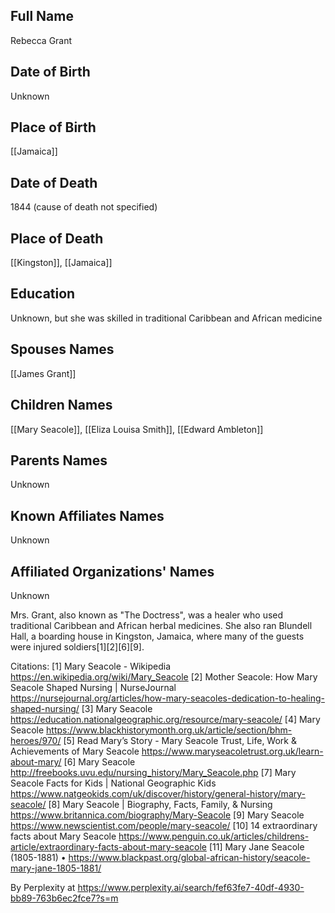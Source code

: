 ## Full Name
Rebecca Grant

## Date of Birth
Unknown

## Place of Birth
[[Jamaica]]

## Date of Death
1844 (cause of death not specified)

## Place of Death
[[Kingston]], [[Jamaica]]

## Education
Unknown, but she was skilled in traditional Caribbean and African medicine

## Spouses Names
[[James Grant]]

## Children Names
[[Mary Seacole]], [[Eliza Louisa Smith]], [[Edward Ambleton]]

## Parents Names
Unknown

## Known Affiliates Names
Unknown

## Affiliated Organizations' Names
Unknown

Mrs. Grant, also known as "The Doctress", was a healer who used traditional Caribbean and African herbal medicines. She also ran Blundell Hall, a boarding house in Kingston, Jamaica, where many of the guests were injured soldiers[1][2][6][9].

Citations:
[1] Mary Seacole - Wikipedia https://en.wikipedia.org/wiki/Mary_Seacole
[2] Mother Seacole: How Mary Seacole Shaped Nursing | NurseJournal https://nursejournal.org/articles/how-mary-seacoles-dedication-to-healing-shaped-nursing/
[3] Mary Seacole https://education.nationalgeographic.org/resource/mary-seacole/
[4] Mary Seacole https://www.blackhistorymonth.org.uk/article/section/bhm-heroes/970/
[5] Read Mary’s Story - Mary Seacole Trust, Life, Work & Achievements of Mary Seacole https://www.maryseacoletrust.org.uk/learn-about-mary/
[6] Mary Seacole http://freebooks.uvu.edu/nursing_history/Mary_Seacole.php
[7] Mary Seacole Facts for Kids | National Geographic Kids https://www.natgeokids.com/uk/discover/history/general-history/mary-seacole/
[8] Mary Seacole | Biography, Facts, Family, & Nursing https://www.britannica.com/biography/Mary-Seacole
[9] Mary Seacole https://www.newscientist.com/people/mary-seacole/
[10] 14 extraordinary facts about Mary Seacole https://www.penguin.co.uk/articles/childrens-article/extraordinary-facts-about-mary-seacole
[11] Mary Jane Seacole (1805-1881) • https://www.blackpast.org/global-african-history/seacole-mary-jane-1805-1881/

By Perplexity at https://www.perplexity.ai/search/fef63fe7-40df-4930-bb89-763b6ec2fce7?s=m